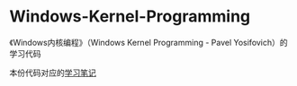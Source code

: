 # Windows-Kernel-Programming
《Windows内核编程》（Windows Kernel Programming - Pavel Yosifovich）的学习代码

本份代码对应的[学习笔记](https://jev0n.com/category/Windows%E5%86%85%E6%A0%B8%E7%BC%96%E7%A8%8B/)

